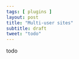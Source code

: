 ```yaml
---
tags: [ plugins ]
layout: post
title: "Multi-user sites"
subtitle: draft
tweet: "todo"
---
```


todo